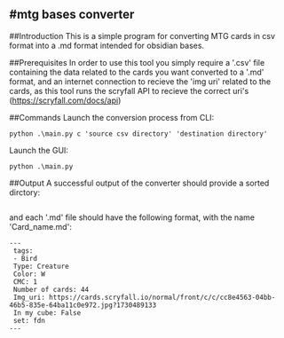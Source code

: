 #mtg bases converter
------------------------------------------------------------
##Introduction
This is a simple program for converting MTG cards in csv format into a .md format
intended for obsidian bases.

##Prerequisites
In order to use this tool you simply require a '.csv' file containing the data related to the cards you want converted to a '.md' format,
and an internet connection to recieve the 'img uri' related to the cards, as this tool runs the scryfall API to recieve the correct uri's (https://scryfall.com/docs/api)

##Commands
Launch the conversion process from CLI:
```
python .\main.py c 'source csv directory' 'destination directory'
```
Launch the GUI:
```
python .\main.py 
```

##Output
A successful output of the converter should provide a sorted dirctory: 
```

```
and each '.md' file should have the following format, with the name 'Card_name.md':
```
---
 tags: 
 - Bird
 Type: Creature
 Color: W
 CMC: 1
 Number of cards: 44
 Img_uri: https://cards.scryfall.io/normal/front/c/c/cc8e4563-04bb-46b5-835e-64ba11c0e972.jpg?1730489133
 In my cube: False
 set: fdn
---
```
